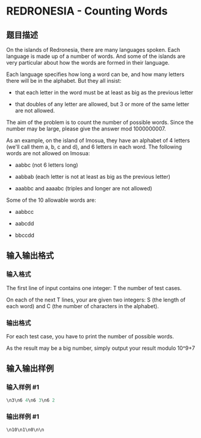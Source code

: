 # REDRONESIA - Counting Words

## 题目描述

On the islands of Redronesia, there are many languages spoken. Each language is made up of a number of words. And some of the islands are very particular about how the words are formed in their language.

Each language specifies how long a word can be, and how many letters there will be in the alphabet. But they all insist:

- that each letter in the word must be at least as big as the previous letter

- that doubles of any letter are allowed, but 3 or more of the same letter are not allowed.

The aim of the problem is to count the number of possible words. Since the number may be large, please give the answer mod 1000000007.

As an example, on the island of Imosua, they have an alphabet of 4 letters (we'll call them a, b, c and d), and 6 letters in each word. The following words are not allowed on Imosua:

- aabbc (not 6 letters long)

- aabbab (each letter is not at least as big as the previous letter)

- aaabbc and aaaabc (triples and longer are not allowed)

Some of the 10 allowable words are:

- aabbcc

- aabcdd

- bbccdd

## 输入输出格式

### 输入格式

The first line of input contains one integer: T the number of test cases.

On each of the next T lines, your are given two integers: S (the length of each word) and C (the number of characters in the alphabet).

### 输出格式

For each test case, you have to print the number of possible words.

As the result may be a big number, simply output your result modulo 10^9+7

## 输入输出样例

### 输入样例 #1

```cpp
\n3\n6 4\n6 3\n6 2
```


### 输出样例 #1

```cpp
\n10\n1\n0\n\n
```


